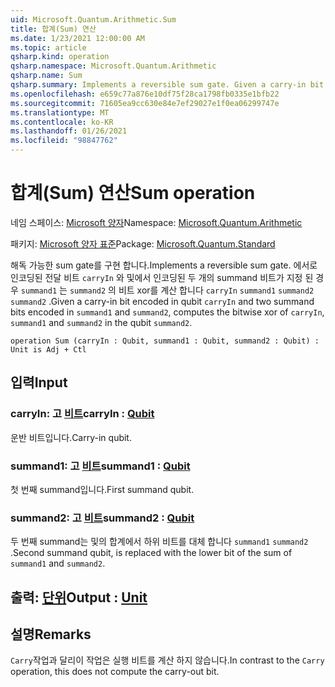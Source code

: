 ```yaml
---
uid: Microsoft.Quantum.Arithmetic.Sum
title: 합계(Sum) 연산
ms.date: 1/23/2021 12:00:00 AM
ms.topic: article
qsharp.kind: operation
qsharp.namespace: Microsoft.Quantum.Arithmetic
qsharp.name: Sum
qsharp.summary: Implements a reversible sum gate. Given a carry-in bit encoded in qubit `carryIn` and two summand bits encoded in `summand1` and `summand2`, computes the bitwise xor of `carryIn`, `summand1` and `summand2` in the qubit `summand2`.
ms.openlocfilehash: e659c77a876e10df75f28ca1798fb0335e1bfb22
ms.sourcegitcommit: 71605ea9cc630e84e7ef29027e1f0ea06299747e
ms.translationtype: MT
ms.contentlocale: ko-KR
ms.lasthandoff: 01/26/2021
ms.locfileid: "98847762"
---
```

# <a name="sum-operation"></a><span data-ttu-id="ec058-102">합계(Sum) 연산</span><span class="sxs-lookup"><span data-stu-id="ec058-102">Sum operation</span></span>

<span data-ttu-id="ec058-103">네임 스페이스: [Microsoft 양자](xref:Microsoft.Quantum.Arithmetic)</span><span class="sxs-lookup"><span data-stu-id="ec058-103">Namespace: [Microsoft.Quantum.Arithmetic](xref:Microsoft.Quantum.Arithmetic)</span></span>

<span data-ttu-id="ec058-104">패키지: [Microsoft 양자 표준](https://nuget.org/packages/Microsoft.Quantum.Standard)</span><span class="sxs-lookup"><span data-stu-id="ec058-104">Package: [Microsoft.Quantum.Standard](https://nuget.org/packages/Microsoft.Quantum.Standard)</span></span>


<span data-ttu-id="ec058-105">해독 가능한 sum gate를 구현 합니다.</span><span class="sxs-lookup"><span data-stu-id="ec058-105">Implements a reversible sum gate.</span></span> <span data-ttu-id="ec058-106">에서로 인코딩된 전달 비트 `carryIn` 와 및에서 인코딩된 두 개의 summand 비트가 지정 된 경우 `summand1` 는 `summand2` 의 비트 xor를 계산 합니다 `carryIn` `summand1` `summand2` `summand2` .</span><span class="sxs-lookup"><span data-stu-id="ec058-106">Given a carry-in bit encoded in qubit `carryIn` and two summand bits encoded in `summand1` and `summand2`, computes the bitwise xor of `carryIn`, `summand1` and `summand2` in the qubit `summand2`.</span></span>

```qsharp
operation Sum (carryIn : Qubit, summand1 : Qubit, summand2 : Qubit) : Unit is Adj + Ctl
```


## <a name="input"></a><span data-ttu-id="ec058-107">입력</span><span class="sxs-lookup"><span data-stu-id="ec058-107">Input</span></span>

### <a name="carryin--qubit"></a><span data-ttu-id="ec058-108">carryIn: 고 [비트](xref:microsoft.quantum.lang-ref.qubit)</span><span class="sxs-lookup"><span data-stu-id="ec058-108">carryIn : [Qubit](xref:microsoft.quantum.lang-ref.qubit)</span></span>

<span data-ttu-id="ec058-109">운반 비트입니다.</span><span class="sxs-lookup"><span data-stu-id="ec058-109">Carry-in qubit.</span></span>


### <a name="summand1--qubit"></a><span data-ttu-id="ec058-110">summand1: 고 [비트](xref:microsoft.quantum.lang-ref.qubit)</span><span class="sxs-lookup"><span data-stu-id="ec058-110">summand1 : [Qubit](xref:microsoft.quantum.lang-ref.qubit)</span></span>

<span data-ttu-id="ec058-111">첫 번째 summand입니다.</span><span class="sxs-lookup"><span data-stu-id="ec058-111">First summand qubit.</span></span>


### <a name="summand2--qubit"></a><span data-ttu-id="ec058-112">summand2: 고 [비트](xref:microsoft.quantum.lang-ref.qubit)</span><span class="sxs-lookup"><span data-stu-id="ec058-112">summand2 : [Qubit](xref:microsoft.quantum.lang-ref.qubit)</span></span>

<span data-ttu-id="ec058-113">두 번째 summand는 및의 합계에서 하위 비트를 대체 합니다 `summand1` `summand2` .</span><span class="sxs-lookup"><span data-stu-id="ec058-113">Second summand qubit, is replaced with the lower bit of the sum of `summand1` and `summand2`.</span></span>



## <a name="output--unit"></a><span data-ttu-id="ec058-114">출력: [단위](xref:microsoft.quantum.lang-ref.unit)</span><span class="sxs-lookup"><span data-stu-id="ec058-114">Output : [Unit](xref:microsoft.quantum.lang-ref.unit)</span></span>



## <a name="remarks"></a><span data-ttu-id="ec058-115">설명</span><span class="sxs-lookup"><span data-stu-id="ec058-115">Remarks</span></span>

<span data-ttu-id="ec058-116">`Carry`작업과 달리이 작업은 실행 비트를 계산 하지 않습니다.</span><span class="sxs-lookup"><span data-stu-id="ec058-116">In contrast to the `Carry` operation, this does not compute the carry-out bit.</span></span>